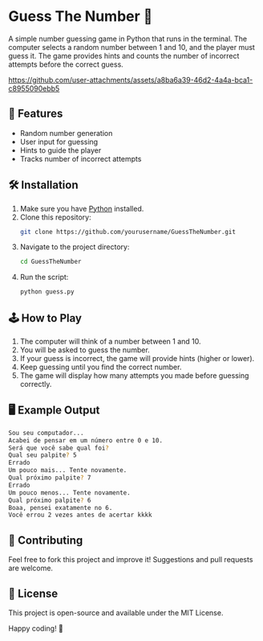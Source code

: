 # Guess The Number 🎲  

A simple number guessing game in Python that runs in the terminal. The computer selects a random number between 1 and 10, and the player must guess it. The game provides hints and counts the number of incorrect attempts before the correct guess.



https://github.com/user-attachments/assets/a8ba6a39-46d2-4a4a-bca1-c8955090ebb5




## 🚀 Features  
- Random number generation  
- User input for guessing  
- Hints to guide the player  
- Tracks number of incorrect attempts  

## 🛠 Installation  
1. Make sure you have [Python](https://www.python.org/downloads/) installed.  
2. Clone this repository:  
   ```sh
   git clone https://github.com/yourusername/GuessTheNumber.git
   ```
3. Navigate to the project directory:
   ```sh
   cd GuessTheNumber
   ```
4. Run the script:
   ```sh
   python guess.py
   ```

## 🕹 How to Play  
1. The computer will think of a number between 1 and 10.
2. You will be asked to guess the number.
3. If your guess is incorrect, the game will provide hints (higher or lower).
4. Keep guessing until you find the correct number.
5. The game will display how many attempts you made before guessing correctly.

## 🖥 Example Output  
```bash
Sou seu computador...
Acabei de pensar em um número entre 0 e 10.
Será que você sabe qual foi?
Qual seu palpite? 5
Errado
Um pouco mais... Tente novamente.
Qual próximo palpite? 7
Errado
Um pouco menos... Tente novamente.
Qual próximo palpite? 6
Boaa, pensei exatamente no 6.
Você errou 2 vezes antes de acertar kkkk
```

## 📌 Contributing  
Feel free to fork this project and improve it! Suggestions and pull requests are welcome.

## 📜 License  
This project is open-source and available under the MIT License.

Happy coding! 🎉
